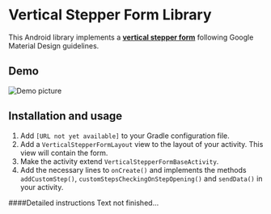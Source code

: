 # Vertical Stepper Form Library
This Android library implements a [**vertical stepper form**](https://material.google.com/components/steppers.html) following Google Material Design guidelines.

## Demo
![Demo picture](http://i.imgur.com/pSNKLFe.gif)

## Installation and usage
1. Add ```[URL not yet available]``` to your Gradle configuration file.
2. Add a ```VerticalStepperFormLayout``` view to the layout of your activity. This view will contain the form.
3. Make the activity extend ```VerticalStepperFormBaseActivity```.
4. Add the necessary lines to ```onCreate()``` and implements the methods ```addCustomStep()```, ```customStepsCheckingOnStepOpening()``` and ```sendData()``` in your activity.

####Detailed instructions
Text not finished...
